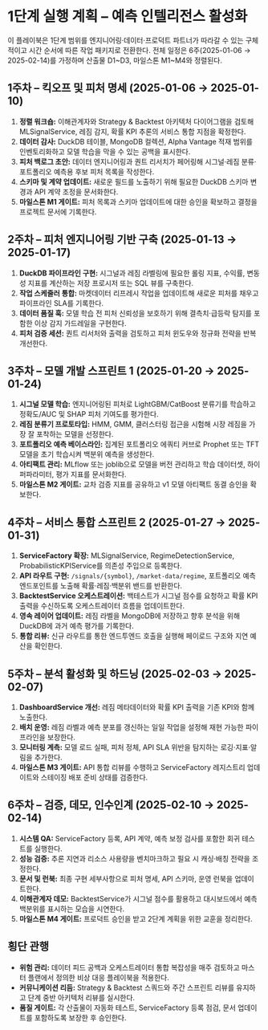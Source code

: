 # 1단계 실행 계획 – 예측 인텔리전스 활성화

이 플레이북은 1단계 범위를 엔지니어링·데이터·프로덕트 파트너가 따라갈 수 있는
구체적이고 시간 순서에 따른 작업 패키지로 전환한다. 전체 일정은 6주(2025-01-06 →
2025-02-14)를 가정하며 산출물 D1~D3, 마일스톤 M1~M4와 정렬된다.

## 1주차 – 킥오프 및 피처 명세 (2025-01-06 → 2025-01-10)

1. **정렬 워크숍:** 이해관계자와 Strategy & Backtest 아키텍처 다이어그램을
   검토해 MLSignalService, 레짐 감지, 확률 KPI 추론의 서비스 통합 지점을
   확정한다.
2. **데이터 감사:** DuckDB 테이블, MongoDB 컬렉션, Alpha Vantage 적재 범위를
   인벤토리화하고 모델 학습을 막을 수 있는 공백을 표시한다.
3. **피처 백로그 초안:** 데이터 엔지니어링과 퀀트 리서치가 페어링해 시그널·레짐
   분류·포트폴리오 예측용 후보 피처 목록을 작성한다.
4. **스키마 및 계약 업데이트:** 새로운 필드를 노출하기 위해 필요한 DuckDB 스키마
   변경과 API 계약 조정을 문서화한다.
5. **마일스톤 M1 게이트:** 피처 목록과 스키마 업데이트에 대한 승인을 확보하고
   결정을 프로젝트 문서에 기록한다.

## 2주차 – 피처 엔지니어링 기반 구축 (2025-01-13 → 2025-01-17)

1. **DuckDB 파이프라인 구현:** 시그널과 레짐 라벨링에 필요한 롤링 지표, 수익률,
   변동성 지표를 계산하는 저장 프로시저 또는 SQL 뷰를 구축한다.
2. **작업 스케줄러 통합:** 마켓데이터 리프레시 작업을 업데이트해 새로운 피처를
   채우고 파이프라인 SLA를 기록한다.
3. **데이터 품질 훅:** 모델 학습 전 피처 신뢰성을 보호하기 위해 결측치·급등락
   탐지를 포함한 이상 감지 가드레일을 구현한다.
4. **피처 검증 세션:** 퀀트 리서처와 출력을 검토하고 피처 윈도우와 정규화 전략을
   반복 개선한다.

## 3주차 – 모델 개발 스프린트 1 (2025-01-20 → 2025-01-24)

1. **시그널 모델 학습:** 엔지니어링된 피처로 LightGBM/CatBoost 분류기를 학습하고
   정확도/AUC 및 SHAP 피처 기여도를 평가한다.
2. **레짐 분류기 프로토타입:** HMM, GMM, 클러스터링 접근을 시험해 시장 레짐을
   가장 잘 포착하는 모델을 선정한다.
3. **포트폴리오 예측 베이스라인:** 집계된 포트폴리오 에쿼티 커브로 Prophet 또는
   TFT 모델을 초기 학습시켜 백분위 예측을 생성한다.
4. **아티팩트 관리:** MLflow 또는 joblib으로 모델을 버전 관리하고 학습 데이터셋,
   하이퍼파라미터, 평가 지표를 문서화한다.
5. **마일스톤 M2 게이트:** 교차 검증 지표를 공유하고 v1 모델 아티팩트 동결
   승인을 확보한다.

## 4주차 – 서비스 통합 스프린트 2 (2025-01-27 → 2025-01-31)

1. **ServiceFactory 확장:** MLSignalService, RegimeDetectionService,
   ProbabilisticKPIService를 의존성 주입으로 등록한다.
2. **API 라우트 구현:** `/signals/{symbol}`, `/market-data/regime`, 포트폴리오
   예측 엔드포인트를 노출해 확률·레짐·백분위 밴드를 반환한다.
3. **BacktestService 오케스트레이션:** 백테스트가 시그널 점수를 요청하고 확률
   KPI 출력을 수신하도록 오케스트레이터 흐름을 업데이트한다.
4. **영속 레이어 업데이트:** 레짐 라벨을 MongoDB에 저장하고 향후 분석을 위해
   DuckDB에 과거 예측 평가를 기록한다.
5. **통합 리뷰:** 신규 라우트를 통한 엔드투엔드 호출을 실행해 페이로드 구조와
   지연 예산을 확인한다.

## 5주차 – 분석 활성화 및 하드닝 (2025-02-03 → 2025-02-07)

1. **DashboardService 개선:** 레짐 메타데이터와 확률 KPI 출력을 기존 KPI와 함께
   노출한다.
2. **배치 운영:** 레짐 라벨과 예측 분포를 갱신하는 일일 작업을 설정해 재현
   가능한 파이프라인을 보장한다.
3. **모니터링 계측:** 모델 로드 실패, 피처 정체, API SLA 위반을 탐지하는
   로깅·지표·알림을 추가한다.
4. **마일스톤 M3 게이트:** API 통합 리뷰를 수행하고 ServiceFactory 레지스트리
   업데이트와 스테이징 배포 준비 상태를 검증한다.

## 6주차 – 검증, 데모, 인수인계 (2025-02-10 → 2025-02-14)

1. **시스템 QA:** ServiceFactory 등록, API 계약, 예측 보정 검사를 포함한 회귀
   테스트를 실행한다.
2. **성능 검증:** 추론 지연과 리소스 사용량을 벤치마크하고 필요 시 캐싱·배칭
   전략을 조정한다.
3. **문서 및 런북:** 최종 구현 세부사항으로 피처 명세, API 스키마, 운영 런북을
   업데이트한다.
4. **이해관계자 데모:** BacktestService가 시그널 점수를 활용하고 대시보드에서
   예측 백분위를 표시하는 모습을 시연한다.
5. **마일스톤 M4 게이트:** 프로덕트 승인을 받고 2단계 계획을 위한 교훈을
   정리한다.

## 횡단 관행

- **위험 관리:** 데이터 피드 공백과 오케스트레이터 통합 복잡성을 매주 검토하고
  마스터 플랜에서 정의한 비상 대응 플레이북을 적용한다.
- **커뮤니케이션 리듬:** Strategy & Backtest 스쿼드와 주간 스프린트 리뷰를
  유지하고 단계 중반 아키텍처 리뷰를 실시한다.
- **품질 게이트:** 각 산출물이 자동화 테스트, ServiceFactory 등록 점검, 문서
  업데이트를 포함하도록 보장한 후 승인한다.
